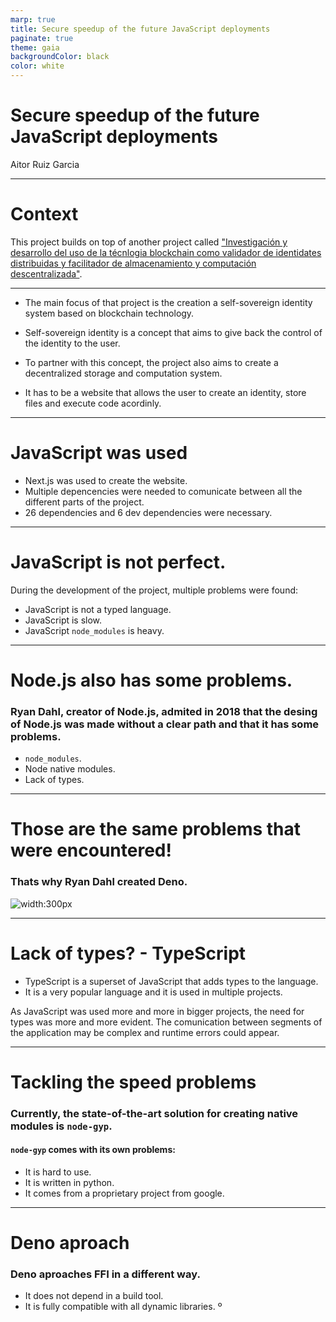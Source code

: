 ```yaml
---
marp: true
title: Secure speedup of the future JavaScript deployments
paginate: true
theme: gaia
backgroundColor: black
color: white
---
```


# Secure speedup of the future JavaScript deployments

Aitor Ruiz Garcia

---

# Context

This project builds on top of another project called ["Investigación y desarrollo del uso de la técnlogia blockchain como validador de identidates distribuidas y facilitador de almacenamiento y computación descentralizada"](https://github.com/aitorru/tfg-self-sovereign-identity).

---

- The main focus of that project is the creation a self-sovereign identity system based on blockchain technology.

- Self-sovereign identity is a concept that aims to give back the control of the identity to the user.

- To partner with this concept, the project also aims to create a decentralized storage and computation system.

- It has to be a website that allows the user to create an identity, store files and execute code acordinly.

---

<!-- _backgroundColor: orange  -->
<!-- _color: black  -->

# JavaScript was used

- Next.js was used to create the website.
- Multiple depencencies were needed to comunicate between all the different parts of the project.
- 26 dependencies and 6 dev dependencies were necessary.

---

<!-- _backgroundColor: orange  -->
<!-- _color: black  -->

# JavaScript is not perfect.

During the development of the project, multiple problems were found:

- JavaScript is not a typed language. <!-- The comunication with the needed libraries was not typed and multiple runtime errors could have been prevented -->
- JavaScript is slow.
- JavaScript `node_modules` is heavy.

---

<!-- _backgroundColor: orange  -->
<!-- _color: black  -->

# Node.js also has some problems.

### Ryan Dahl, creator of Node.js, admited in 2018 that the desing of Node.js was made without a clear path and that it has some problems.

- `node_modules`.
- Node native modules.
- Lack of types.

---

<!-- _backgroundColor: white  -->
<!-- _color: black  -->

# Those are the same problems that were encountered!

### Thats why Ryan Dahl created Deno.

![width:300px](https://raw.githubusercontent.com/denolib/high-res-deno-logo/master/deno_hr_circle.svg)

---

<!-- _backgroundColor: #007acc  -->
<!-- _color: white  -->

# Lack of types? - TypeScript

- TypeScript is a superset of JavaScript that adds types to the language.
- It is a very popular language and it is used in multiple projects.

As JavaScript was used more and more in bigger projects, the need for types was more and more evident. The comunication between segments of the application may be complex and runtime errors could appear.

---

# Tackling the speed problems

### Currently, the state-of-the-art solution for creating native modules is `node-gyp`.

#### `node-gyp` comes with its own problems:

- It is hard to use.
- It is written in python.
- It comes from a proprietary project from google.

---

<!-- _backgroundColor: white  -->
<!-- _color: black  -->

# Deno aproach

### Deno aproaches FFI in a different way.

- It does not depend in a build tool.
- It is fully compatible with all dynamic libraries.
  º
